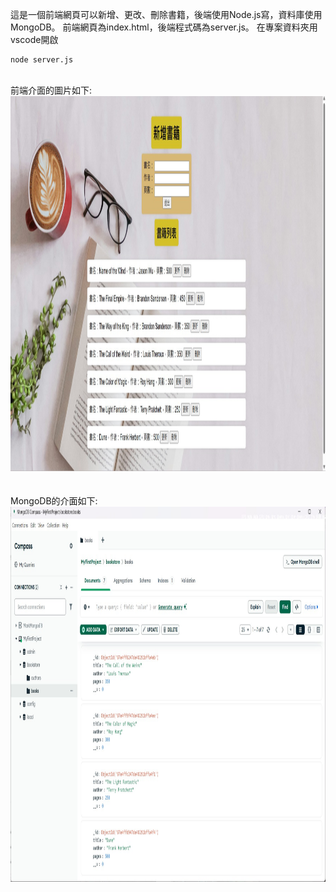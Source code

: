 這是一個前端網頁可以新增、更改、刪除書籍，後端使用Node.js寫，資料庫使用MongoDB。
前端網頁為index.html，後端程式碼為server.js。
在專案資料夾用vscode開啟
```
node server.js
```
<br>
前端介面的圖片如下:
<div align="center">
  <img src="NodeJS新增書籍結合資料庫.jpg" width="1200" height="600">
</div>
<br>
<br>
MongoDB的介面如下:
<div align="center">
  <img src="MongoDB資料庫圖片.jpg" width="1200" height="600">
</div>
